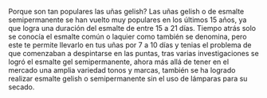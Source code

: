Porque son tan populares las uñas gelish?
Las uñas gelish o de esmalte semipermanente se han vuelto muy populares en los últimos 15 años, ya que logra una duración del esmalte de entre 15 a 21 días. Tiempo atrás solo se conocía el esmalte común o laquier como también se denomina, pero este te permite llevarlo en tus uñas por 7 a 10 días y tenias el problema de que comenzaban a despintarse en las puntas, tras varias investigaciones se logró el esmalte gel semipermanente, ahora más allá de tener en el mercado una amplia variedad tonos y marcas, también se ha logrado realizar esmalte gelish o semipermanente sin el uso de lámparas para su secado.
